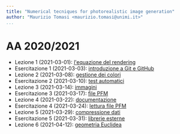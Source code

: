```yaml
---
title: "Numerical tecniques for photorealistic image generation"
author: "Maurizio Tomasi <maurizio.tomasi@unimi.it>"
...
```


# AA 2020/2021

- Lezione 1 (2021-03-01): [l'equazione del rendering](./tomasi-ray-tracing-01a-rendering-equation.html)
- Esercitazione 1 (2021-03-03): [introduzione a Git e GitHub](./tomasi-ray-tracing-01b-github.html)
- Lezione 2 (2021-03-08): [gestione dei colori](./tomasi-ray-tracing-02a-colors.html)
- Esercitazione 2 (2021-03-10): [test automatici](./tomasi-ray-tracing-02b-tests.html)
- Lezione 3 (2021-03-14): [immagini](./tomasi-ray-tracing-03a-images.html)
- Esercitazione 3 (2021-03-17): [file PFM](./tomasi-ray-tracing-03b-image-files.html)
- Lezione 4 (2021-03-22): [documentazione](./tomasi-ray-tracing-04a-documentation.html)
- Esercitazione 4 (2021-03-24): [lettura file PFM](./tomasi-ray-tracing-04b-reading-images.html)
- Lezione 5 (2021-03-29): [compressione dati](./tomasi-ray-tracing-05a-compression.html)
- Esercitazione 5 (2021-03-31): [librerie esterne](./tomasi-ray-tracing-05b-external-libraries.html)
- Lezione 6 (2021-04-12): [geometria Euclidea](./tomasi-ray-tracing-06a-geometry.html)
